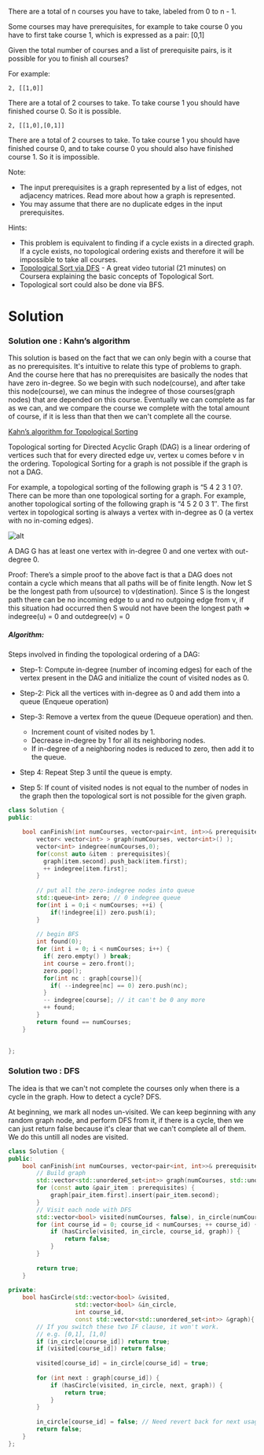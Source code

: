 There are a total of n courses you have to take, labeled from 0 to n - 1.

Some courses may have prerequisites, for example to take course 0 you have to first take course 1, which is expressed as a pair: [0,1]

Given the total number of courses and a list of prerequisite pairs, is it possible for you to finish all courses?

For example:

```2, [[1,0]]```

There are a total of 2 courses to take. To take course 1 you should have finished course 0. So it is possible.
  
```2, [[1,0],[0,1]]```

There are a total of 2 courses to take. To take course 1 you should have finished course 0, and to take course 0 you should also have finished course 1. So it is impossible.
  
Note:

* The input prerequisites is a graph represented by a list of edges, not adjacency matrices. Read more about how a graph is represented.  
* You may assume that there are no duplicate edges in the input prerequisites.   
  
Hints:

* This problem is equivalent to finding if a cycle exists in a directed graph. If a cycle exists, no topological ordering exists and therefore it will be impossible to take all courses.
* [Topological Sort via DFS](https://www.coursera.org/specializations/algorithms) - A great video tutorial (21 minutes) on Coursera explaining the basic concepts of Topological Sort.
* Topological sort could also be done via BFS.

# Solution
                             
### Solution one :  Kahn’s algorithm

This solution is based on the fact that we can only begin with a course that as no prerequisites. It's intuitive to relate this type of problems to graph. And the course here that has no prerequisites are basically the nodes that have zero in-degree. So we begin with such node(course), and after take this node(course), we can minus the indegree of those courses(graph nodes) that are depended on this course. Eventually we can complete as far as we can, and we compare the course we complete with the total amount of course, if it is less than that then we can't complete all the course.

[Kahn’s algorithm for Topological Sorting](http://www.geeksforgeeks.org/topological-sorting-indegree-based-solution/)


Topological sorting for Directed Acyclic Graph (DAG) is a linear ordering of vertices such that for every directed edge uv, vertex u comes before v in the ordering. Topological Sorting for a graph is not possible if the graph is not a DAG.

For example, a topological sorting of the following graph is “5 4 2 3 1 0?. There can be more than one topological sorting for a graph. For example, another topological sorting of the following graph is “4 5 2 0 3 1″. The first vertex in topological sorting is always a vertex with in-degree as 0 (a vertex with no in-coming edges).

![alt](http://www.geeksforgeeks.org/wp-content/uploads/graph.png)

A DAG G has at least one vertex with in-degree 0 and one vertex with out-degree 0.

Proof: There’s a simple proof to the above fact is that a DAG does not contain a cycle which means that all paths will be of finite length. Now let S be the longest path from u(source) to v(destination). Since S is the longest path there can be no incoming edge to u and no outgoing edge from v, if this situation had occurred then S would not have been the longest path
=> indegree(u) = 0 and outdegree(v) = 0

##### Algorithm:
Steps involved in finding the topological ordering of a DAG:

* Step-1: Compute in-degree (number of incoming edges) for each of the vertex present in the DAG and initialize the count of visited nodes as 0.

* Step-2: Pick all the vertices with in-degree as 0 and add them into a queue (Enqueue operation)

* Step-3: Remove a vertex from the queue (Dequeue operation) and then.
  * Increment count of visited nodes by 1.
  * Decrease in-degree by 1 for all its neighboring nodes.
  * If in-degree of a neighboring nodes is reduced to zero, then add it to the queue.
* Step 4: Repeat Step 3 until the queue is empty.
* Step 5: If count of visited nodes is not equal to the number of nodes in the graph then the topological sort is not possible for the given graph.


```cpp                             
class Solution {
public:

    bool canFinish(int numCourses, vector<pair<int, int>>& prerequisites) {
        vector< vector<int> > graph(numCourses, vector<int>() );
        vector<int> indegree(numCourses,0);
        for(const auto &item : prerequisites){
          graph[item.second].push_back(item.first);
          ++ indegree[item.first];
        }
        
        // put all the zero-indegree nodes into queue
        std::queue<int> zero; // 0 indegree queue
        for(int i = 0;i < numCourses; ++i) {
            if(!indegree[i]) zero.push(i);
        }
        
        // begin BFS
        int found(0);
        for (int i = 0; i < numCourses; i++) {
          if( zero.empty() ) break;
          int course = zero.front();
          zero.pop();
          for(int nc : graph[course]){
            if( --indegree[nc] == 0) zero.push(nc);
          }
          -- indegree[course]; // it can't be 0 any more
          ++ found;
        }
        return found == numCourses;
    }

    
};
```

### Solution two : DFS

The idea is that we can't not complete the courses only when there is a cycle in the graph. How to detect a cycle? DFS.

At beginning, we mark all nodes un-visited. We can keep beginning with any random graph node, and perform DFS from it, if there is a cycle, then we can just return false because it's clear that we can't complete all of them. We do this untill all nodes are visited.

```cpp
class Solution {
public:
    bool canFinish(int numCourses, vector<pair<int, int>>& prerequisites) {
        // Build graph
        std::vector<std::unordered_set<int>> graph(numCourses, std::unordered_set<int>());
        for (const auto &pair_item : prerequisites) {
            graph[pair_item.first].insert(pair_item.second);
        }
        // Visit each node with DFS
        std::vector<bool> visited(numCourses, false), in_circle(numCourses, false);
        for (int course_id = 0; course_id < numCourses; ++ course_id) {
            if (hasCircle(visited, in_circle, course_id, graph)) {
                return false;
            }
        }
        
        return true;
    }
    
private:
    bool hasCircle(std::vector<bool> &visited, 
                   std::vector<bool> &in_circle, 
                   int course_id, 
                   const std::vector<std::unordered_set<int>> &graph){
        // If you switch these two IF clause, it won't work.
        // e.g. [0,1], [1,0]
        if (in_circle[course_id]) return true;
        if (visited[course_id]) return false;
        
        visited[course_id] = in_circle[course_id] = true;
        
        for (int next : graph[course_id]) {
            if (hasCircle(visited, in_circle, next, graph)) {
                return true;
            }
        }
        
        in_circle[course_id] = false; // Need revert back for next usage
        return false;
    }
};
```
